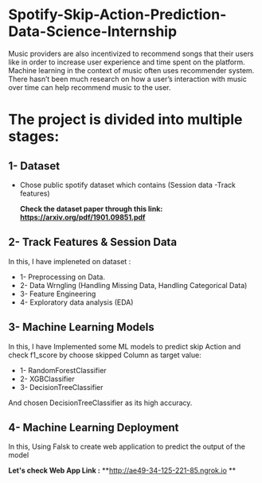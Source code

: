 # Spotify-Skip-Action-Prediction-Data-Science-Internship
Music providers are also incentivized to recommend songs that their users like in order to increase user experience and time spent on the platform. Machine learning in the context of music often uses recommender system. There hasn’t been much research on how a user’s interaction with music over time can help recommend music to the user.

# The project is divided into multiple stages: #

## 1- Dataset ##

*  Chose public spotify dataset which contains (Session data -Track features)
   
   **Check the dataset paper through this link: https://arxiv.org/pdf/1901.09851.pdf**
   
## 2- Track Features & Session Data ##

In this, I have impleneted on dataset : 
*   1- Preprocessing on Data.
*   2- Data Wrngling (Handling Missing Data, Handling Categorical Data)
*   3- Feature Engineering
*   4- Exploratory data analysis (EDA)


## 3- Machine Learning Models ##

  In this, I have Implemented some ML models to predict skip Action and check f1_score by choose skipped Column as target value:
  
  *  1- RandomForestClassifier
  *  2- XGBClassifier
  *  3- DecisionTreeClassifier
 
 And chosen DecisionTreeClassifier as its high accuracy.
 
 
## 4- Machine Learning Deployment ##

In this, Using Falsk to create web application to predict the output of the model

**Let's check Web App Link :** 
**http://ae49-34-125-221-85.ngrok.io **



